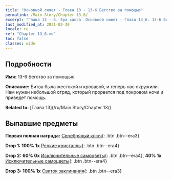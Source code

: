 ```yaml
---
title: "Основной сюжет - Глава 13 - 13-6 Бегство за помощью"
permalink: /Main Story/Chapter 13_6/
excerpt: "Глава 13 - 6. Эра хаоса  Основной сюжет - Глава 13_6. 13-6 Бегство за помощью"
last_modified_at: 2021-03-30
locale: ru
ref: "Chapter 13_6.md"
toc: false
classes: wide
---
```


## Подробности

 **Имя:** 13-6 Бегство за помощью

 **Описание:** Битва была жестокой и кровавой, и теперь нас окружили. Нам нужен небольшой отряд, который прорвется под покровом ночи и приведет помощь.

 **Related to:** [Глава 13](/ru/Main Story/Chapter 13/)

## Выпавшие предметы

 **Первая полная награда:** [Серебряный ключ](/ru/Items/con_693/){: .btn .btn--era3}

 **Drop 1:** **100% 1x** [Редкие кристаллы](/ru/Items/mat_45/){: .btn .btn--era4}

 **Drop 2:** **60% 0x** [Исключительные самоцветы](/ru/Items/mat_37/){: .btn .btn--era4}, **40% 1x** [Исключительные самоцветы](/ru/Items/mat_37/){: .btn .btn--era4}

 **Drop 3:** **100% 1x** [Свиток заклинания](/ru/Items/con_694/){: .btn .btn--era3}

